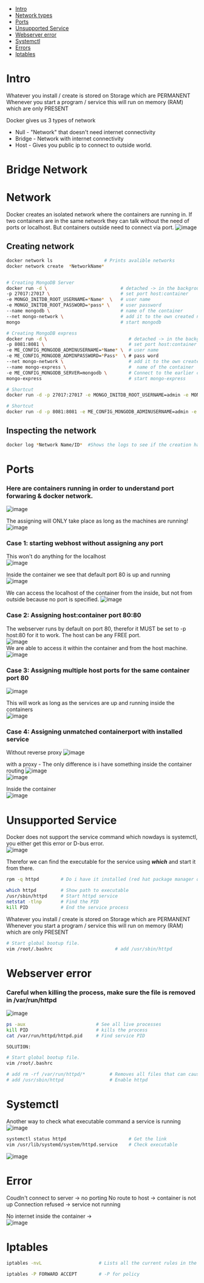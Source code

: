 - [Intro](#intro)
- [Network types](#network-type)
- [Ports](#ports)
- [Unsupported Service](#unsupported-service)
- [Webserver error](#webserver-error)
- [Systemctl](#systemctl)
- [Errors](#errors)
- [Iptables](#iptables)


# Intro
Whatever you install / create is stored on Storage which are PERMANENT
Whenever you start a program / service this will run on memory (RAM) which are only PRESENT

Docker gives us 3 types of network
* Null - "Network" that doesn't need internet connectivity
* Bridge - Network with internet connectivity
* Host - Gives you public ip to connect to outside world.
# Bridge Network

# Network
Docker creates an isolated network where the containers are running in. If two containers are in the same network they can talk without the need of ports or localhost.
But containers outside need to connect via port.
![image](https://github.com/Keeriiim/Docker/assets/117115289/3f0cb5dd-42b4-4eea-89d1-e7be20c19c86)  

## Creating network
```bash
docker network ls                   # Prints avalible networks
docker network create  *NetworkName*


# Creating MongoDB Server
docker run -d \                           # detached -> in the background
-p 27017:27017 \                          # set port host:container
-e MONGO_INITDB_ROOT_USERNAME=*Name*  \   # user name
-e MONGO_INITDB_ROOT_PASSWORD=*pass* \    # user password
--name mongodb \                          # name of the container
--net mongo-network \                     # add it to the own created network called mongo-network
mongo                                     # start mongodb

# Creating MongoDB express
docker run -d \                              # detached -> in the background
-p 8081:8081 \                               # set port host:container
-e ME_CONFIG_MONGODB_ADMINUSERNAME=*Name* \  # user name
-e ME_CONFIG_MONGODB_ADMINPASSWORD=*Pass*  \ # pass word
--net mongo-network \                        # add it to the own created network called mongo-network 
--name mongo-express \                       #  name of the container
-e ME_CONFIG_MONGODB_SERVER=mongodb \        # Connect to the earlier created mongo server 
mongo-express                                # start mongo-express

# Shortcut
docker run -d -p 27017:27017 -e MONGO_INITDB_ROOT_USERNAME=admin -e MONGO_INITDB_ROOT_PASSWORD=admin --name mongodb --net mongo-network mongo                                    

# Shortcut
docker run -d -p 8081:8081 -e ME_CONFIG_MONGODB_ADMINUSERNAME=admin -e ME_CONFIG_MONGODB_ADMINPASSWORD=admin --net mongo-network --name mongo-express -e ME_CONFIG_MONGODB_SERVER=mongodb mongo-express 
```

## Inspecting the network
```bash
docker log *Network Name/ID*  #Shows the logs to see if the creation has been successfull
```

# Ports
### Here are containers running in order to understand port forwaring & docker network.    
![image](https://github.com/Keeriiim/Docker/assets/117115289/a68b0e93-0f9d-4c92-92d6-cb0205bde7cf)  

The assigning will ONLY take place as long as the machines are running!  
![image](https://github.com/Keeriiim/Docker/assets/117115289/f3fae0b1-b23f-4471-9642-7acf57475cd0)  

### Case 1: starting webhost without assigning any port  
This won't do anything for the localhost  
![image](https://github.com/Keeriiim/Docker/assets/117115289/92f797b1-56c1-4d1b-82ea-91468444410b)  
  
Inside the container we see that default port 80 is up and running  
![image](https://github.com/Keeriiim/Docker/assets/117115289/df2ad5d5-4e3c-48a1-b52a-b4aaa043d15b)  
  
We can access the localhost of the container from the inside, but not from outside because no port is specified.
![image](https://github.com/Keeriiim/Docker/assets/117115289/eabed2d0-ce76-4d2d-b9ff-dca717991e93)  

### Case 2: Assigning host:container port 80:80  
The webserver runs by default on port 80, therefor it MUST be set to -p host:80 for it to work. The host can be any FREE port.  
![image](https://github.com/Keeriiim/Docker/assets/117115289/f234b687-f49b-42bf-92dc-4afa53cacc58)   
We are able to access it within the container and from the host machine.  
![image](https://github.com/Keeriiim/Docker/assets/117115289/44e7eba7-823e-4506-b027-25b8f739b6c3)  


### Case 3: Assigning multiple host ports for the same container port 80  
![image](https://github.com/Keeriiim/Docker/assets/117115289/c340e2d2-2986-4cfb-bb4c-e2ae376292f1)  

This will work as long as the services are up and running inside the containers  
![image](https://github.com/Keeriiim/Docker/assets/117115289/de5bbd50-71af-471f-a95f-cc0730c4748f)


### Case 4: Assigning unmatched containerport with installed service  
Without reverse proxy
![image](https://github.com/Keeriiim/Docker/assets/117115289/66224ebd-4cc6-4ea4-aaee-1d2466194711)  

with a proxy - The only difference is i have something inside the container routing 
![image](https://github.com/Keeriiim/Docker/assets/117115289/7c6d42d7-ce03-4a38-8ece-7d1288d76d78)  
![image](https://github.com/Keeriiim/Docker/assets/117115289/3ae7b7a9-1732-4eb0-9ace-6869c2da5b59)  

Inside the container  
![image](https://github.com/Keeriiim/Docker/assets/117115289/503716fe-1807-4ab0-8cd6-2d73acb66426)  







# Unsupported Service
Docker does not support the service command which nowdays is systemctl, you either get this error or D-bus error.  
![image](https://github.com/Keeriiim/Docker/assets/117115289/4556f9e1-414f-4771-a895-51ba959e28e6)  

Therefor we can find the executable for the service using ***which*** and start it from there.
```bash
rpm -q httpd        # Do i have it installed (red hat package manager query)

which httpd         # Show path to executable
/usr/sbin/httpd     # Start httpd service
netstat -tlnp       # Find the PID
kill PID            # End the service process
```

Whatever you install / create is stored on Storage which are PERMANENT
Whenever you start a program / service this will run on memory (RAM) which are only PRESENT

```bash
# Start global bootup file.
vim /root/.bashrc                       # add /usr/sbin/httpd
```

# Webserver error
### Careful when killing the process, make sure the file is removed in /var/run/httpd  
![image](https://github.com/Keeriiim/Docker/assets/117115289/77da49c2-1ccf-466b-9c6b-b9e80967f363)  

```bash
ps -aux                          # See all live processes
kill PID                         # kills the process
cat /var/run/httpd/httpd.pid     # Find service PID
```

```bash
SOLUTION:

# Start global bootup file.
vim /root/.bashrc

# add rm -rf /var/run/httpd/*         # Removes all files that can cause a buff
# add /usr/sbin/httpd                 # Enable httpd
```


# Systemctl
Another way to check what executable command a service is running  
![image](https://github.com/Keeriiim/Docker/assets/117115289/9ee5f537-5ec0-406f-ad3c-0c8ed0c5e3c9)  

```bash
systemctl status httpd                       # Get the link
vim /usr/lib/systemd/system/httpd.service    # Check executable
```



![image](https://github.com/Keeriiim/Docker/assets/117115289/258e5c34-5c0c-4984-b3f3-bc14b7c42de3) 


# Error
Coudln't connect to server -> no porting 
No route to host -> container is not up
Connection refused -> service not running

No internet inside the container ->  
![image](https://github.com/Keeriiim/Docker/assets/117115289/0d794684-b177-4601-b0e3-0db4fac5c7cc)  


# Iptables
```bash
iptables -nvL                     # Lists all the current rules in the iptables firewall

iptables -P FORWARD ACCEPT        # -P for policy
```











